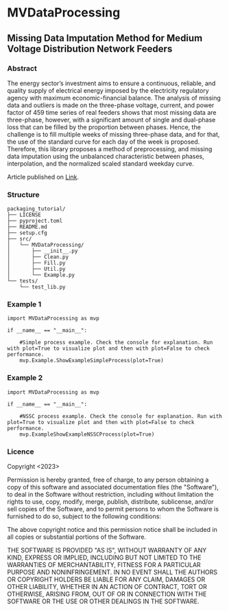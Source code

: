 # MVDataProcessing
## Missing Data Imputation Method for Medium Voltage Distribution Network Feeders

### Abstract

The energy sector’s investment aims to ensure a continuous, reliable, and quality
supply of electrical energy imposed by the electricity regulatory agency with maximum
economic-financial balance. The analysis of missing data and outliers is made on the three-phase voltage, current, and
power factor of 459 time series of real feeders shows that most missing data are three-phase, however, with a significant amount of single
and dual-phase loss that can be filled by the proportion between phases. Hence, the
challenge is to fill multiple weeks of missing three-phase data, and for that, the use of the
standard curve for each day of the week is proposed.
Therefore, this library proposes a method of
preprocessing, and missing data imputation using the unbalanced characteristic between
phases, interpolation, and the normalized scaled standard weekday curve. 

Article published on [Link](https://www.sba.org.br/open_journal_systems/index.php/cba/article/view/968).


### Structure
```
packaging_tutorial/
├── LICENSE
├── pyproject.toml
├── README.md
├── setup.cfg
├── src/
│   └── MVDataProcessing/
│       ├── __init__.py
│		├── Clean.py
│		├── Fill.py
│		├── Util.py
│       └── Example.py
└── tests/
    └── test_lib.py
```

### Example 1

```
import MVDataProcessing as mvp

if __name__ == "__main__":
    
    #Simple process example. Check the console for explanation. Run with plot=True to visualize plot and then with plot=False to check performance.
    mvp.Example.ShowExampleSimpleProcess(plot=True)

```

### Example 2

```
import MVDataProcessing as mvp

if __name__ == "__main__":
    
    #NSSC process example. Check the console for explanation. Run with plot=True to visualize plot and then with plot=False to check performance.    
    mvp.ExampleShowExampleNSSCProcess(plot=True)

```


### Licence

Copyright <2023> <JMBacalhau>

Permission is hereby granted, free of charge, to any person obtaining a copy of this software and associated documentation files (the "Software"), to deal in the Software without restriction, including without limitation the rights to use, copy, modify, merge, publish, distribute, sublicense, and/or sell copies of the Software, and to permit persons to whom the Software is furnished to do so, subject to the following conditions:

The above copyright notice and this permission notice shall be included in all copies or substantial portions of the Software.

THE SOFTWARE IS PROVIDED "AS IS", WITHOUT WARRANTY OF ANY KIND, EXPRESS OR IMPLIED, INCLUDING BUT NOT LIMITED TO THE WARRANTIES OF MERCHANTABILITY, FITNESS FOR A PARTICULAR PURPOSE AND NONINFRINGEMENT. IN NO EVENT SHALL THE AUTHORS OR COPYRIGHT HOLDERS BE LIABLE FOR ANY CLAIM, DAMAGES OR OTHER LIABILITY, WHETHER IN AN ACTION OF CONTRACT, TORT OR OTHERWISE, ARISING FROM, OUT OF OR IN CONNECTION WITH THE SOFTWARE OR THE USE OR OTHER DEALINGS IN THE SOFTWARE.